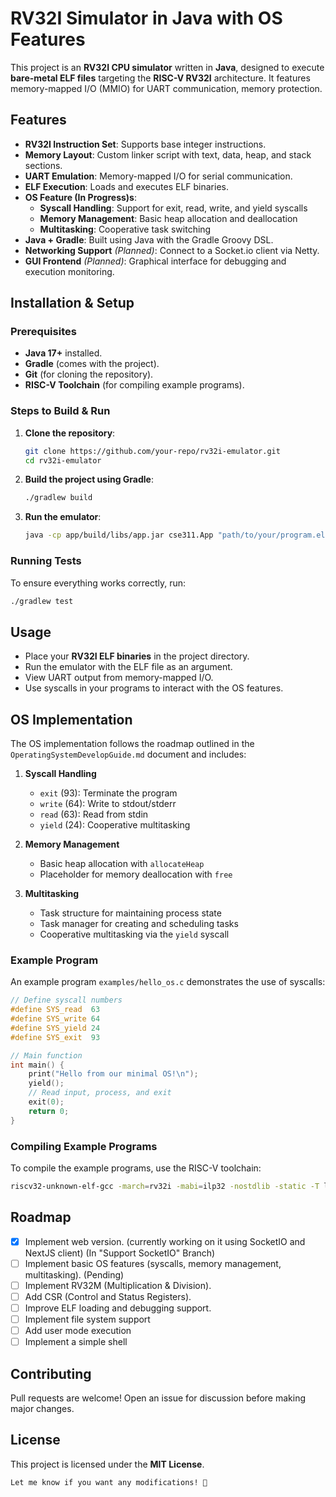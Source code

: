 # RV32I Simulator in Java with OS Features

This project is an **RV32I CPU simulator** written in **Java**, designed to execute **bare-metal ELF files** targeting the **RISC-V RV32I** architecture. It features memory-mapped I/O (MMIO) for UART communication, memory protection.

## Features
- **RV32I Instruction Set**: Supports base integer instructions.
- **Memory Layout**: Custom linker script with text, data, heap, and stack sections.
- **UART Emulation**: Memory-mapped I/O for serial communication.
- **ELF Execution**: Loads and executes ELF binaries.
- **OS Feature (In Progress)s**:
  - **Syscall Handling**: Support for exit, read, write, and yield syscalls
  - **Memory Management**: Basic heap allocation and deallocation
  - **Multitasking**: Cooperative task switching
- **Java + Gradle**: Built using Java with the Gradle Groovy DSL.
- **Networking Support** *(Planned)*: Connect to a Socket.io client via Netty.
- **GUI Frontend** *(Planned)*: Graphical interface for debugging and execution monitoring.

## Installation & Setup

### Prerequisites
- **Java 17+** installed.
- **Gradle** (comes with the project).
- **Git** (for cloning the repository).
- **RISC-V Toolchain** (for compiling example programs).

### Steps to Build & Run

1. **Clone the repository**:
   ```sh
   git clone https://github.com/your-repo/rv32i-emulator.git
   cd rv32i-emulator
   ```

2. **Build the project using Gradle**:
   ```sh
   ./gradlew build
   ```

3. **Run the emulator**:
   ```sh
   java -cp app/build/libs/app.jar cse311.App "path/to/your/program.elf"
   ```

### Running Tests
To ensure everything works correctly, run:
```sh
./gradlew test
```

## Usage
- Place your **RV32I ELF binaries** in the project directory.
- Run the emulator with the ELF file as an argument.
- View UART output from memory-mapped I/O.
- Use syscalls in your programs to interact with the OS features.

## OS Implementation

The OS implementation follows the roadmap outlined in the `OperatingSystemDevelopGuide.md` document and includes:

1. **Syscall Handling**
   - `exit` (93): Terminate the program
   - `write` (64): Write to stdout/stderr
   - `read` (63): Read from stdin
   - `yield` (24): Cooperative multitasking

2. **Memory Management**
   - Basic heap allocation with `allocateHeap`
   - Placeholder for memory deallocation with `free`

3. **Multitasking**
   - Task structure for maintaining process state
   - Task manager for creating and scheduling tasks
   - Cooperative multitasking via the `yield` syscall

### Example Program

An example program `examples/hello_os.c` demonstrates the use of syscalls:

```c
// Define syscall numbers
#define SYS_read  63
#define SYS_write 64
#define SYS_yield 24
#define SYS_exit  93

// Main function
int main() {
    print("Hello from our minimal OS!\n");
    yield();
    // Read input, process, and exit
    exit(0);
    return 0;
}
```

### Compiling Example Programs

To compile the example programs, use the RISC-V toolchain:

```bash
riscv32-unknown-elf-gcc -march=rv32i -mabi=ilp32 -nostdlib -static -T linker.ld examples/hello_os.c -o hello_os.elf
```

## Roadmap
- [X] Implement web version. (currently working on it using SocketIO and NextJS client) (In "Support SocketIO" Branch)
- [ ] Implement basic OS features (syscalls, memory management, multitasking). (Pending)
- [ ] Implement RV32M (Multiplication & Division).
- [ ] Add CSR (Control and Status Registers).
- [ ] Improve ELF loading and debugging support.
- [ ] Implement file system support
- [ ] Add user mode execution
- [ ] Implement a simple shell

## Contributing
Pull requests are welcome! Open an issue for discussion before making major changes.

## License
This project is licensed under the **MIT License**.
```
Let me know if you want any modifications! 🚀
